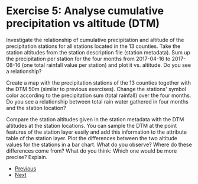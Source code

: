 # Exercise 5: Analyse cumulative precipitation vs altitude (DTM)

Investigate the relationship of cumulative precipitation and altitude of the precipitation stations for all stations located in the 13 counties. Take the station altitudes from the station description file (station metadata). Sum up the precipitation per station for the four months from 2017-04-16 to 2017-08-16 (one total rainfall value per station) and plot it vs. altitude. Do you see a relationship? 

Create a map with the precipitation stations of the 13 counties together with the DTM 50m (similar to previous exercises). Change the stations' symbol color according to the precipitation sum (total rainfall) over the four months. Do you see a relationship between total rain water gathered in four months and the station location?

Compare the station altitudes given in the station metadata with the DTM altitudes at the station locations. You can sample the DTM at the point features of the station layer easily and add this information to the attribute table of the station layer. Plot the differences between the two altitude values for the stations in a bar chart. What do you observe? Where do these differences come from? What do you think: Which one would be more precise? Explain.

* [Previous](ex4.md)
* [Next](ex6.md)

